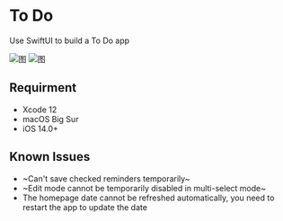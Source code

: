 # To Do
Use SwiftUI to build a To Do app

![图](IMG_4315.JPEG)
![图](IMG_4316.JPEG)
## Requirment
* Xcode 12
* macOS Big Sur
* iOS 14.0+

## Known Issues
*  ~Can't save checked reminders temporarily~
* ~Edit mode cannot be temporarily disabled in multi-select mode~
* The homepage date cannot be refreshed automatically, you need to restart the app to update the date